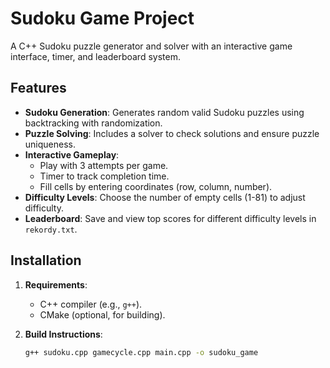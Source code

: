 # Sudoku Game Project

A C++ Sudoku puzzle generator and solver with an interactive game interface, timer, and leaderboard system.

## Features

- **Sudoku Generation**: Generates random valid Sudoku puzzles using backtracking with randomization.
- **Puzzle Solving**: Includes a solver to check solutions and ensure puzzle uniqueness.
- **Interactive Gameplay**:
  - Play with 3 attempts per game.
  - Timer to track completion time.
  - Fill cells by entering coordinates (row, column, number).
- **Difficulty Levels**: Choose the number of empty cells (1-81) to adjust difficulty.
- **Leaderboard**: Save and view top scores for different difficulty levels in `rekordy.txt`.

## Installation

1. **Requirements**:
   - C++ compiler (e.g., `g++`).
   - CMake (optional, for building).

2. **Build Instructions**:
   ```bash
   g++ sudoku.cpp gamecycle.cpp main.cpp -o sudoku_game

